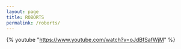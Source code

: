 ```yaml
---
layout: page
title: ROBORTS
permalink: /roborts/
---
```


{% youtube "https://www.youtube.com/watch?v=oJdBfSafWjM" %}